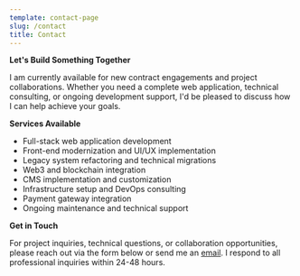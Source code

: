 ```yaml
---
template: contact-page
slug: /contact
title: Contact
---
```

**Let's Build Something Together**

I am currently available for new contract engagements and project collaborations. Whether you need a complete web application, technical consulting, or ongoing development support, I'd be pleased to discuss how I can help achieve your goals.

**Services Available**

- Full-stack web application development
- Front-end modernization and UI/UX implementation
- Legacy system refactoring and technical migrations
- Web3 and blockchain integration
- CMS implementation and customization
- Infrastructure setup and DevOps consulting
- Payment gateway integration
- Ongoing maintenance and technical support

**Get in Touch**

For project inquiries, technical questions, or collaboration opportunities, please reach out via the form below or send me an [email](mailto:dev@imihnea.com). I respond to all professional inquiries within 24-48 hours.